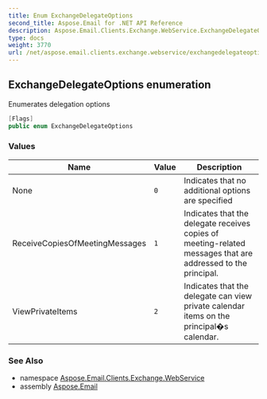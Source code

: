 ```yaml
---
title: Enum ExchangeDelegateOptions
second_title: Aspose.Email for .NET API Reference
description: Aspose.Email.Clients.Exchange.WebService.ExchangeDelegateOptions enum. Enumerates delegation options
type: docs
weight: 3770
url: /net/aspose.email.clients.exchange.webservice/exchangedelegateoptions/
---
```

## ExchangeDelegateOptions enumeration

Enumerates delegation options

```csharp
[Flags]
public enum ExchangeDelegateOptions
```

### Values

| Name | Value | Description |
| --- | --- | --- |
| None | `0` | Indicates that no additional options are specified |
| ReceiveCopiesOfMeetingMessages | `1` | Indicates that the delegate receives copies of meeting-related messages that are addressed to the principal. |
| ViewPrivateItems | `2` | Indicates that the delegate can view private calendar items on the principal�s calendar. |

### See Also

* namespace [Aspose.Email.Clients.Exchange.WebService](../../aspose.email.clients.exchange.webservice/)
* assembly [Aspose.Email](../../)


